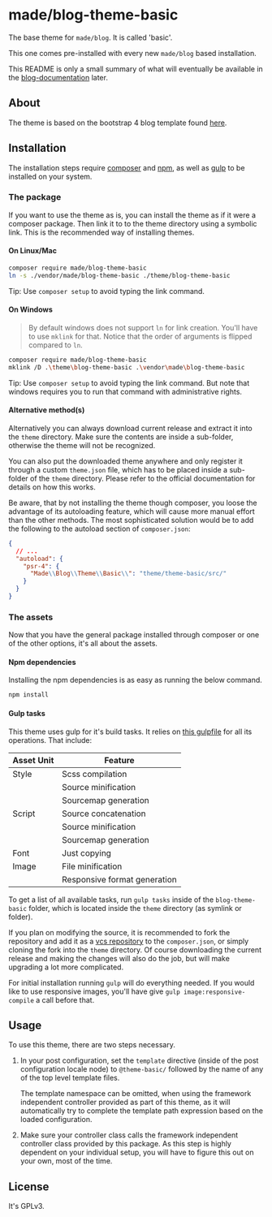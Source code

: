 # made/blog-theme-basic

The base theme for `made/blog`. It is called 'basic'.

This one comes pre-installed with every new `made/blog` based installation.

This README is only a small summary of what will eventually be available in the [blog-documentation]() later.

## About

The theme is based on the bootstrap 4 blog template found [here](https://getbootstrap.com/docs/4.4/examples/blog/).

## Installation

The installation steps require [composer](https://getcomposer.org/) and [npm](https://www.npmjs.com/), as well as 
[gulp](https://gulpjs.com/) to be installed on your system.

### The package

If you want to use the theme as is, you can install the theme as if it were a composer package. Then link it to to the 
theme directory using a symbolic link. This is the recommended way of installing themes.

#### On Linux/Mac

```bash
composer require made/blog-theme-basic
ln -s ./vendor/made/blog-theme-basic ./theme/blog-theme-basic
```

Tip:    Use `composer setup` to avoid typing the link command.

#### On Windows

> By default windows does not support `ln` for link creation. You'll have to use `mklink` for that. Notice that the
> order of arguments is flipped compared to `ln`.

```bash
composer require made/blog-theme-basic
mklink /D .\theme\blog-theme-basic .\vendor\made\blog-theme-basic
```

Tip:    Use `composer setup` to avoid typing the link command. But note that windows requires you to run that command with
        administrative rights.

#### Alternative method(s)

Alternatively you can always download current release and extract it into the `theme` directory. Make sure the contents
are inside a sub-folder, otherwise the theme will not be recognized.

You can also put the downloaded theme anywhere and only register it through a custom `theme.json` file, which has to be
placed inside a sub-folder of the `theme` directory. Please refer to the official documentation for details on how this
works.

Be aware, that by not installing the theme though composer, you loose the advantage of its autoloading feature, which 
will cause more manual effort than the other methods. The most sophisticated solution would be to add the following to 
the autoload section of `composer.json`:

```json
{
  // ...
  "autoload": {
    "psr-4": {
      "Made\\Blog\\Theme\\Basic\\": "theme/theme-basic/src/"
    }
  }
}
```

### The assets

Now that you have the general package installed through composer or one of the other options, it's all about the assets.

#### Npm dependencies

Installing the npm dependencies is as easy as running the below command.

```bash
npm install
```

#### Gulp tasks

This theme uses gulp for it's build tasks. It relies on [this gulpfile](https://github.com/GameplayJDK/gulpfile) for all
its operations. That include:

| Asset Unit    | Feature                       |
| ------------- | ----------------------------- |
| Style         | Scss compilation              |
|               | Source minification           |
|               | Sourcemap generation          |
| Script        | Source concatenation          |
|               | Source minification           |
|               | Sourcemap generation          |
| Font          | Just copying                  |
| Image         | File minification             |
|               | Responsive format generation  |

To get a list of all available tasks, run `gulp tasks` inside of the `blog-theme-basic` folder, which is located inside
the `theme` directory (as symlink or folder).

If you plan on modifying the source, it is recommended to fork the repository and add it as a
[vcs repository](https://getcomposer.org/doc/05-repositories.md#vcs) to the `composer.json`, or simply cloning the fork
into the `theme` directory. Of course downloading the current release and making the changes will also do the job, but 
will make upgrading a lot more complicated.

For initial installation running `gulp` will do everything needed. If you would like to use responsive images, you'll
have give `gulp image:responsive-compile` a call before that.

## Usage

To use this theme, there are two steps necessary.

1.  In your post configuration, set the `template` directive (inside of the post configuration locale node) to
    `@theme-basic/` followed by the name of any of the top level template files.
    
    The template namespace can be omitted, when using the framework independent controller provided as part of this
    theme, as it will automatically try to complete the template path expression based on the loaded configuration.

2.  Make sure your controller class calls the framework independent controller class provided by this package. As this
    step is highly dependent on your individual setup, you will have to figure this out on your own, most of the time.

## License

It's GPLv3.
